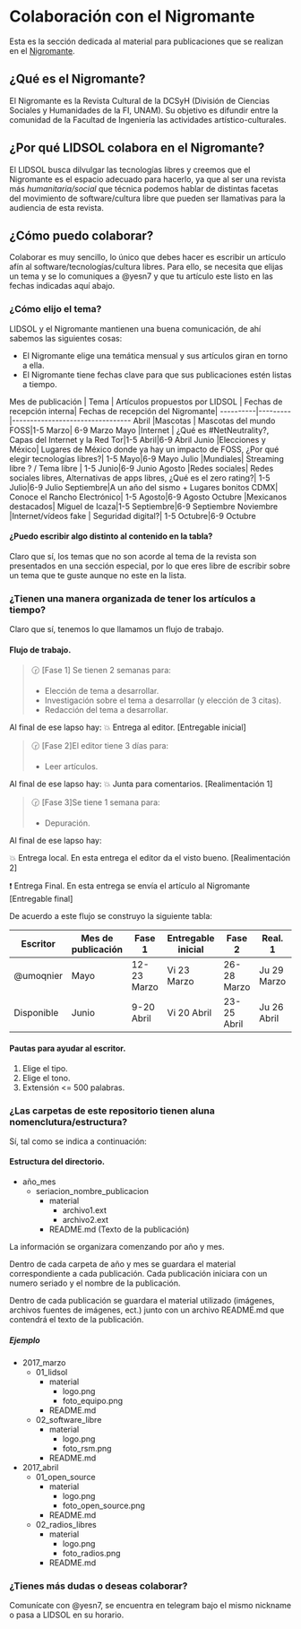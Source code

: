 # Colaboración con el Nigromante
Esta es la sección dedicada al material para publicaciones que se realizan en el [Nigromante](http://www.dcsyhfimapodo.unam.mx/nigromante/).

## ¿Qué es el Nigromante?
El Nigromante es la Revista Cultural de la DCSyH (División de Ciencias Sociales y Humanidades de la FI, UNAM). Su objetivo es difundir entre la comunidad de la Facultad de Ingeniería las actividades artístico-culturales.

## ¿Por qué LIDSOL colabora en el Nigromante?
El LIDSOL busca dilvulgar las tecnologías libres y creemos que el Nigromante es el espacio adecuado para hacerlo, ya que al ser una revista más *humanitaria/social* que técnica podemos hablar de distintas facetas del movimiento de software/cultura libre que pueden ser llamativas para la audiencia de esta revista.

## ¿Cómo puedo colaborar?
Colaborar es muy sencillo, lo único que debes hacer es escribir un artículo afín al software/tecnologías/cultura libres.
Para ello, se necesita que elijas un tema y se lo comuniques a @yesn7 y que tu artículo este listo en las fechas indicadas aquí abajo.

### ¿Cómo elijo el tema?
LIDSOL y el Nigromante mantienen una buena comunicación, de ahí sabemos las siguientes cosas:
- El Nigromante elige una temática mensual y sus artículos giran en torno a ella.
- El Nigromante tiene fechas clave para que sus publicaciones estén listas a tiempo.

Mes de publicación       | Tema    | Artículos propuestos por LIDSOL | Fechas de recepción interna| Fechas de recepción del Nigromante|
----------|---------|---------------------------------
Abril     |Mascotas | Mascotas del mundo FOSS|1-5 Marzo| 6-9 Marzo
Mayo      |Internet | ¿Qué es #NetNeutrality?, Capas del Internet y la Red Tor|1-5 Abril|6-9 Abril
Junio     |Elecciones y México| Lugares de México donde ya hay un impacto de FOSS, ¿Por qué elegir tecnologías libres?| 1-5 Mayo|6-9 Mayo
Julio     |Mundiales| Streaming libre ? / Tema libre | 1-5 Junio|6-9 Junio
Agosto    |Redes sociales| Redes sociales libres, Alternativas de apps libres, ¿Qué es el zero rating?| 1-5 Julio|6-9 Julio
Septiembre|A un año del sismo + Lugares bonitos CDMX| Conoce el Rancho Electrónico| 1-5 Agosto|6-9 Agosto
Octubre   |Mexicanos destacados| Miguel de Icaza|1-5 Septiembre|6-9 Septiembre
Noviembre |Internet/vídeos fake | Seguridad digital?| 1-5 Octubre|6-9 Octubre

#### ¿Puedo escribir algo distinto al contenido en la tabla?
Claro que sí, los temas que no son acorde al tema de la revista son presentados en una sección especial, por lo que eres libre de escribir sobre un tema que te guste aunque no este en la lista.

### ¿Tienen una manera organizada de tener los artículos a tiempo?
Claro que sí, tenemos lo que llamamos un flujo de trabajo.

#### Flujo de trabajo.

>  :clock230: [Fase 1] Se tienen 2 semanas para:
>- Elección de tema a desarrollar.
>- Investigación sobre el tema a desarrollar (y elección de 3 citas).
>- Redacción del tema a desarrollar.

 Al final de ese lapso hay:
 :boom: Entrega al editor. [Entregable inicial]

> :clock230: [Fase 2]El editor tiene 3 días para:
>- Leer artículos.

Al final de ese lapso hay:
:boom: Junta para comentarios. [Realimentación 1]  

> :clock230: [Fase 3]Se tiene 1 semana para:
>- Depuración.

Al final de ese lapso hay:

 :boom: Entrega local. En esta entrega el editor da el visto bueno. [Realimentación 2]

 :exclamation: Entrega Final. En esta entrega se envía el artículo al Nigromante [Entregable final]

De acuerdo a este flujo se construyo la siguiente tabla:

Escritor| Mes de publicación | Fase 1 | Entregable inicial| Fase 2 | Real. 1| Fase 3| Real. 2| Entregable final
--------|-------------------|--------|-------------------|--------|-----------------|---------|-----------------|---------------
@umoqnier | Mayo| 12-23 Marzo| Vi 23 Marzo|26-28 Marzo|Ju 29 Marzo| 29-5 Abril| Ju 5 Abril| Vi 6 Abril
Disponible| Junio| 9-20 Abril| Vi 20 Abril|23-25 Abril|Ju 26 Abril| 26-3 Mayo| Ju 3 Mayo| Vi 4 Mayo



#### Pautas para ayudar al escritor.  

1. Elige el tipo.
2. Elige el tono.
3. Extensión <= 500 palabras.

### ¿Las carpetas de este repositorio tienen aluna nomenclutura/estructura?
Sí, tal como se indica a continuación:

#### Estructura del directorio.
- año_mes
    - seriacion_nombre_publicacion
        - material
            - archivo1.ext
            - archivo2.ext
        - README.md (Texto de la publicación)

La información se organizara comenzando por año y mes.

Dentro de cada carpeta de año y mes se guardara el material correspondiente a cada publicación. Cada publicación iniciara  con un numero seriado y el nombre de la publicación.

Dentro de cada publicación se guardara el material utilizado (imágenes, archivos fuentes de imágenes, ect.) junto con un archivo README.md que contendrá el texto de la publicación.

##### Ejemplo

- 2017_marzo
    - 01_lidsol
        - material
            - logo.png
            - foto_equipo.png
        - README.md
    - 02_software_libre
        - material
            - logo.png
            - foto_rsm.png
        - README.md
- 2017_abril
    - 01_open_source
        - material
            - logo.png
            - foto_open_source.png
        - README.md
    - 02_radios_libres
        - material
            - logo.png
            - foto_radios.png
        - README.md

### ¿Tienes más dudas o deseas colaborar?
Comunícate con @yesn7, se encuentra en telegram bajo el mismo nickname o pasa a LIDSOL en su horario.

